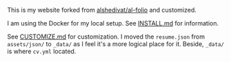 This is my website forked from [alshedivat/al-folio](https://github.com/alshedivat/al-folio) and
customized. 

I am using the Docker for my local setup.  See [INSTALL.md](https://github.com/alshedivat/al-folio/blob/main/INSTALL.md) for information.

See [CUSTOMIZE.md](https://github.com/alshedivat/al-folio/blob/main/CUSTOMIZE.md) for customization. I moved the `resume.json` from `assets/json/` to `_data/` as I feel it's a more logical place for it. Beside, `_data/` is where `cv.yml` located.